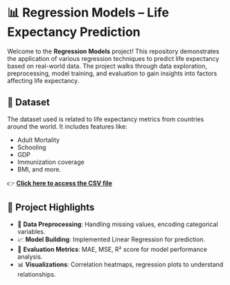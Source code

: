 # 📊 Regression Models – Life Expectancy Prediction

Welcome to the **Regression Models** project! This repository demonstrates the application of various regression techniques to predict life expectancy based on real-world data. The project walks through data exploration, preprocessing, model training, and evaluation to gain insights into factors affecting life expectancy.

## 📁 Dataset

The dataset used is related to life expectancy metrics from countries around the world. It includes features like:
- Adult Mortality
- Schooling
- GDP
- Immunization coverage
- BMI, and more.

👉 **[Click here to access the CSV file](https://www.kaggle.com/datasets/maryalebron/life-expectancy-data)**

## 📒 Project Highlights

- 📌 **Data Preprocessing**: Handling missing values, encoding categorical variables.
- 📈 **Model Building**: Implemented Linear Regression for prediction.
- 🧪 **Evaluation Metrics**: MAE, MSE, R² score for model performance analysis.
- 📊 **Visualizations**: Correlation heatmaps, regression plots to understand relationships.
